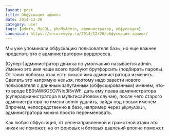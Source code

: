 ```yaml
---
layout: post
title: Обфускация админа
date: 2014-12-20
category: user
tags: [admin, MySQL, phpMyAdmin, администратор, обфускация]
canonical: https://securemywp.ru/2014/12/20/обфускация-админа/
---
```


Мы уже упоминали обфускацию пользователя базы, но еще важнее проделать это с администратором вордпресса.

(Супер-)администратор движка по умолчанию называется admin. Именно это имя чаще всего пробуют брутфорсить (подбирать пароль). От таких лобовых атак есть смысл имя администратора изменить. Сделать это напрямую нельзя, поэтому надо завести нового пользователя с длинным запутанным (обфусцированным) именем, что-то вроде EB0tAW6OEO7NIo3i5vWF, дать ему права администратора (суперадминистратора в мультисайтовом случае), после чего старого администратора по имени admin удалить, зайдя под новым именем. Впрочем, непосредственно в базе, например через <code>phpMyAdmin</code>, администратора можно просто переименовать.

Как любая обфускация, от целенаправленной и грамотной атаки это никак не поможет, но от фоновых и ботовых давлений вполне поможет.
